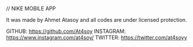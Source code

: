 // NIKE MOBILE APP

It was made by Ahmet Atasoy and all codes are under licensed protection.

GITHUB:     https://github.com/At4soy
INSTAGRAM:  https://www.instagram.com/at4soy/
TWITTER:    https://twitter.com/at4soyy